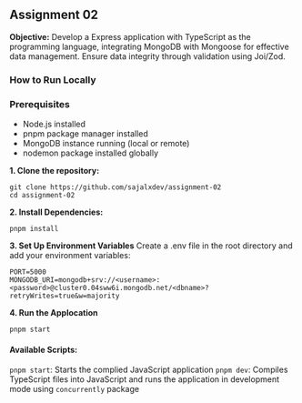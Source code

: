 ## Assignment 02

**Objective:** Develop a Express application with TypeScript as the programming language, integrating MongoDB with Mongoose for effective data management. Ensure data integrity through validation using Joi/Zod.

### How to Run Locally

### Prerequisites

- Node.js installed
- pnpm package manager installed
- MongoDB instance running (local or remote)
- nodemon package installed globally

**1. Clone the repository:**

```
git clone https://github.com/sajalxdev/assignment-02
cd assignment-02
```

**2. Install Dependencies:**

```
pnpm install
```

**3. Set Up Environment Variables**
Create a .env file in the root directory and add your environment variables:

```
PORT=5000
MONGODB_URI=mongodb+srv://<username>:<password>@cluster0.04sww6i.mongodb.net/<dbname>?retryWrites=true&w=majority
```

**4. Run the Applocation**

```
pnpm start
```

#### Available Scripts:

`pnpm start`: Starts the complied JavaScript application
`pnpm dev`: Compiles TypeScript files into JavaScript and runs the application in development mode using `concurrently` package
